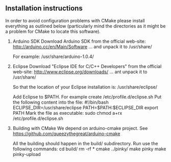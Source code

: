 Installation instructions
-------------------------
In order to avoid configuration problems with CMake please install everything
as outlined below (particularly mind the directories as it might be a problem
for CMake to locate this software).

1. Arduino SDK
   Download Arduino SDK from the official web-site:
     http://arduino.cc/en/Main/Software
   ... and unpack it to /usr/share/

   For example:
     /usr/share/arduino-1.0.4/


2. Eclipse
   Download "Eclipse IDE for C/C++ Developers" from the official web-site:
     http://www.eclipse.org/downloads/
   ... ant unpack it to /usr/share/

   So that the location of your Eclipse installation is:
     /usr/share/eclipse/

   Add Eclipse to $PATH. For example create /etc/profile.d/eclipse.sh
   Put the following content into the file:
     #!/bin/bash
     ECLIPSE_DIR=/usr/share/eclipse
     PATH=$PATH:$ECLIPSE_DIR
     export PATH
   Mark the file as executable: sudo chmod a+rx /etc/profile.d/eclipse.sh

3. Building with CMake
   We depend on arduino-cmake project.
   See https://github.com/queezythegreat/arduino-cmake
   
   All the building should happen in the build/ subdirectory. Run use the following commands:
     cd build/
     rm -rf *
     cmake ../pinky/
     make pinky
     make pinky-upload
    
